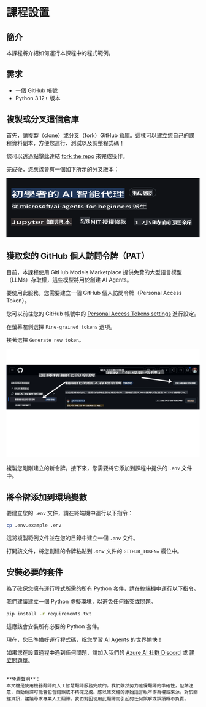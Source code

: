 # 課程設置

## 簡介

本課程將介紹如何運行本課程中的程式範例。

## 需求

- 一個 GitHub 帳號
- Python 3.12+ 版本

## 複製或分叉這個倉庫

首先，請複製（clone）或分叉（fork）GitHub 倉庫。這樣可以建立您自己的課程資料副本，方便您運行、測試以及調整程式碼！

您可以透過點擊此連結 [fork the repo](https://github.com/microsoft/ai-agents-for-beginners/fork) 來完成操作。

完成後，您應該會有一個如下所示的分叉版本：

![Forked Repo](../../../translated_images/forked-repo.eea246a73044cc984a1e462349e36e7336204f00785e3187b7399905feeada07.tw.png)

## 獲取您的 GitHub 個人訪問令牌（PAT）

目前，本課程使用 GitHub Models Marketplace 提供免費的大型語言模型（LLMs）存取權，這些模型將用於創建 AI Agents。

要使用此服務，您需要建立一個 GitHub 個人訪問令牌（Personal Access Token）。

您可以前往您的 GitHub 帳號中的 [Personal Access Tokens settings](https://github.com/settings/personal-access-tokens) 進行設定。

在螢幕左側選擇 `Fine-grained tokens` 選項。

接著選擇 `Generate new token`。

![Generate Token](../../../translated_images/generate-token.361ec40abe59b84ac68d63c23e2b6854d6fad82bd4e41feb98fc0e6f030e8ef7.tw.png)

複製您剛剛建立的新令牌。接下來，您需要將它添加到課程中提供的 `.env` 文件中。

## 將令牌添加到環境變數

要建立您的 `.env` 文件，請在終端機中運行以下指令：

```bash
cp .env.example .env
```

這將複製範例文件並在您的目錄中建立一個 `.env` 文件。

打開該文件，將您創建的令牌粘貼到 .env 文件的 `GITHUB_TOKEN=` 欄位中。

## 安裝必要的套件

為了確保您擁有運行程式所需的所有 Python 套件，請在終端機中運行以下指令。

我們建議建立一個 Python 虛擬環境，以避免任何衝突或問題。

```bash
pip install -r requirements.txt
```

這應該會安裝所有必要的 Python 套件。

現在，您已準備好運行程式碼，祝您學習 AI Agents 的世界愉快！

如果您在設置過程中遇到任何問題，請加入我們的 [Azure AI 社群 Discord](https://discord.gg/kzRShWzttr) 或 [建立問題單](https://github.com/microsoft/ai-agents-for-beginners/issues?WT.mc_id=academic-105485-koreyst)。
```

**免責聲明**：  
本文檔是使用機器翻譯的人工智慧翻譯服務完成的。我們雖然努力確保翻譯的準確性，但請注意，自動翻譯可能會包含錯誤或不精確之處。應以原文檔的原始語言版本作為權威來源。對於關鍵資訊，建議尋求專業人工翻譯。我們對因使用此翻譯而引起的任何誤解或誤讀概不負責。